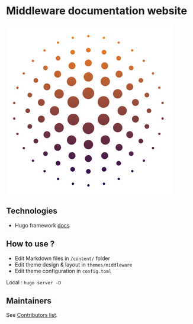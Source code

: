 # Middleware documentation website

![alt Middleware](static/favicon.png)

## Technologies
- Hugo framework [docs](https://gohugo.io/documentation/)

## How to use ?
- Edit Markdown files in `/content/` folder
- Edit theme design & layout in `themes/middleware`
- Edit theme configuration in `config.toml`

Local : `hugo server -D`

## Maintainers

See [Contributors list](https://github.com/php-etl/documentation/graphs/contributors).
